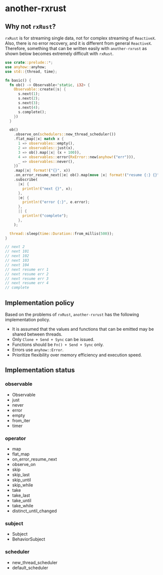 # another-rxrust

## Why not `rxRust`?

`rxRust` is for streaming single data, not for complex streaming of `ReactiveX`. Also, there is no error recovery, and it is different from general `ReactiveX`.
Therefore, something that can be written easily with `another-rxrust` as shown below becomes extremely difficult with `rxRust`.

```rust
use crate::prelude::*;
use anyhow::anyhow;
use std::{thread, time};

fn basic() {
  fn ob() -> Observable<'static, i32> {
    Observable::create(|s| {
      s.next(1);
      s.next(2);
      s.next(3);
      s.next(4);
      s.complete();
    })
  }

  ob()
    .observe_on(schedulers::new_thread_scheduler())
    .flat_map(|x| match x {
      1 => observables::empty(),
      2 => observables::just(x),
      3 => ob().map(|x| (x + 100)),
      4 => observables::error(RxError::new(anyhow!("err"))),
      _ => observables::never(),
    })
    .map(|x| format!("{}", x))
    .on_error_resume_next(|e| ob().map(move |x| format!("resume {:} {}", e.error, x)))
    .subscribe(
      |x| {
        println!("next {}", x);
      },
      |e| {
        println!("error {:}", e.error);
      },
      || {
        println!("complete");
      },
    );

  thread::sleep(time::Duration::from_millis(500));
}

// next 2
// next 101
// next 102
// next 103
// next 104
// next resume err 1
// next resume err 2
// next resume err 3
// next resume err 4
// complete
```

## Implementation policy

Based on the problems of `rxRust`, `another-rxrust` has the following implementation policy.

- It is assumed that the values and functions that can be emitted may be shared between threads.
- Only `Clone + Send + Sync` can be issued.
- Functions should be `Fn() + Send + Sync` only.
- Errors use `anyhow::Error`.
- Prioritize flexibility over memory efficiency and execution speed.

## Implementation status

### observable

- Observable
- just
- never
- error
- empty
- from_iter
- timer

### operator

- map
- flat_map
- on_error_resume_next
- observe_on
- skip
- skip_last
- skip_until
- skip_while
- take
- take_last
- take_until
- take_while
- distinct_until_changed

### subject

- Subject
- BehaviorSubject

### scheduler

- new_thread_scheduler
- default_scheduler

